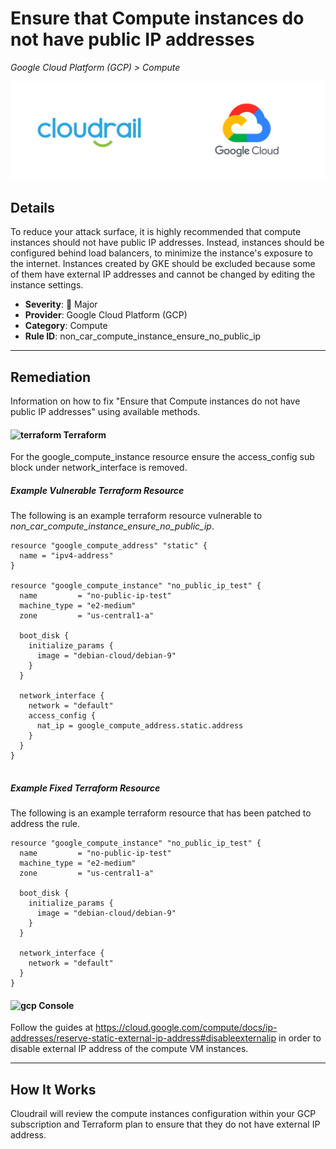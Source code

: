 # Ensure that Compute instances do not have public IP addresses

*Google Cloud Platform (GCP) > Compute*

![Cloudrail and Google Cloud Platform (GCP) logos](../images/cloudrail_gcp.png)

## Details
To reduce your attack surface, it is highly recommended that compute instances should not have public IP addresses. Instead, instances should be configured behind load balancers, to minimize the instance's exposure to the internet. Instances created by GKE should be excluded because some of them have external IP addresses and cannot be changed by editing the instance settings.

- **Severity**: 🔴 Major
- **Provider**: Google Cloud Platform (GCP)
- **Category**: Compute
- **Rule ID**: non_car_compute_instance_ensure_no_public_ip

---

## Remediation
Information on how to fix "Ensure that Compute instances do not have public IP addresses" using available methods.


####  <img src="../_media/emojis/terraform.png" alt="terraform" width="20"/>  Terraform
For the google_compute_instance resource ensure the access_config sub block under network_interface is removed.



##### Example Vulnerable Terraform Resource
The following is an example terraform resource vulnerable to *non_car_compute_instance_ensure_no_public_ip*.
```hcl
resource "google_compute_address" "static" {
  name = "ipv4-address"
}

resource "google_compute_instance" "no_public_ip_test" {
  name         = "no-public-ip-test"
  machine_type = "e2-medium"
  zone         = "us-central1-a"

  boot_disk {
    initialize_params {
      image = "debian-cloud/debian-9"
    }
  }

  network_interface {
    network = "default"
    access_config {
      nat_ip = google_compute_address.static.address
    }
  }
}


```



##### Example Fixed Terraform Resource
The following is an example terraform resource that has been patched to address the rule.
```hcl
resource "google_compute_instance" "no_public_ip_test" {
  name         = "no-public-ip-test"
  machine_type = "e2-medium"
  zone         = "us-central1-a"

  boot_disk {
    initialize_params {
      image = "debian-cloud/debian-9"
    }
  }

  network_interface {
    network = "default"
  }
}

```







####  <img src="../_media/emojis/gcp.png" alt="gcp" width="20"/> Console
Follow the guides at <https://cloud.google.com/compute/docs/ip-addresses/reserve-static-external-ip-address#disableexternalip> in order to disable external IP address of the compute VM instances.




---

## How It Works
Cloudrail will review the compute instances configuration within your GCP subscription and Terraform plan to ensure that they do not have external IP address.